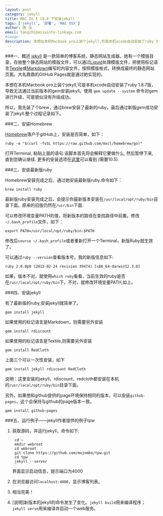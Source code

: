 ```yaml
---
layout: post
category: jekyll
title: MAC OS X 10.8 下安装jekyll
tags: ['jekyll', '部署', 'MAC OSX']
author: 唐 治
email: tangzhi@asiainfo-linkage.com
#image:
description: 本想在本机Macbook pro上装个jekyll,可是本机xcode自动安装了ruby 1.8.7版，导致无法通过当前版本的gem安装jekyll。使用 gem update --system 命令对gem进行升级，可是貌似没有升级成功。所以，我先装了个brew，通过brew安装了最新的ruby，最后通过新版gem成功安装了jekyll.
---
```


###一、概述
[jekyll] 是一款简单的博客系统，静态网站生成器。她有一个模版目录，存放整个静态网站的模版文件，可以通过[Liquid]处理模版文件，把使用标记语言[Textile]或[Markdown]编写的内容文件，按照模版格式，转换成最终的静态网站页面。大名鼎鼎的GitHub Pages就是通过她实现的。

本想在本机Macbook pro上装个jekyll,可是本机xcode自动安装了ruby 1.8.7版，导致无法通过当前版本的gem安装jekyll。使用 `gem update --system` 命令对gem进行升级，可是貌似没有升级成功。

所以，我先装了个brew，通过brew安装了最新的ruby，最后通过新版gem成功安装了jekyll.整个过程记录如下。

[jekyll]: https://github.com/mojombo/jekyll/wiki
[Liquid]: https://github.com/shopify/liquid/wiki
[Textile]: http://en.wikipedia.org/wiki/Textile
[Markdown]: http://en.wikipedia.org/wiki/Markdown

###二、安装Homebrew

[Homebrew]落户于gitHub上，安装是否简单，如下：

	ruby -e "$(curl -fsSL https://raw.github.com/mxcl/homebrew/go)"

打开Terminal, 粘贴上面的语句.该脚本首先将会解释它要做什么, 然后暂停下来, 直到您确认继续. 更多的安装选项在[这里]可以看到 (需要10.5).


[Homebrew]: http://mxcl.github.io/homebrew/index_zh-cn.html
[这里]: https://github.com/mxcl/homebrew/wiki/Installation


###三、安装最新版ruby

Homebrew安装完成之后，通过她安装最新版ruby.命令如下：

	brew install ruby

最新版ruby安装完成之后，会提示你最新版本安装在`/usr/local/opt/ruby/bin`目录下面。原来的旧版仍然在`/usr/bin`下面.

可以修改环境变量PATH的值，将新版本的路径在查找路径中前置。修改`~/.bash_profile`文件，如下：

	export PATH=/usr/local/opt/ruby/bin:$PATH

修改后`source ~/.bash_profile`或者重新打开一个Terminal，新版Ruby就生效了。

可以通过`ruby --version`查看版本号，我的新版信息如下:

	ruby 2.0.0p0 (2013-02-24 revision 39474) [x86_64-darwin12.3.0]

如果，版本不对，就使用`which ruby`看看，当前生效的ruby是否在`/usr/local/opt/ruby/bin`下，不对，就修改环境变量PATH,如上。

###四、安装jekyll

有了最新版的ruby,安装jekyll就简单了。

	gem install jekyll 
	
如果使用的标记语言是Markdown，则需要另外安装
	
	gem install rdiscount

如果使用的标记语言是Textile,则需要另外安装

	gem install RedCloth
	
上面三个可以一次性安装，如下

	gem install jekyll rdiscount RedCloth
	
说明：这里安装的jekyll、rdiscount、redcloth都安装在本机的`/usr/local/opt/ruby/bin`目录下面。

另外，如果想和github提供的page环境保持相同的版本，可以安装`github-pages`，这个会保持与github的page版本一致。

    gem install github-pages
   

###五、运行例子——jekyll作者提供的例子tpw


1. 获取源码，并运行jekyll，命令如下:

		cd ~
		mkdir webroot
		cd webroot
		git clone https://github.com/mojombo/tpw.git
		cd tpw
		jekyll --server
	
	界面显示启动信息，提示端口为4000


1. 在浏览器访问`localhost:4000`，显示博客列表。
1. 相当完美！
2. [说明]新版本的jekyll的命令发生了变化。`jekyll build`用来编译程序；`jekyll serve`用来编译并启动一个web服务。



